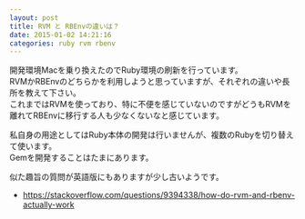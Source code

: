 ```yaml
---
layout: post
title: RVM と RBEnvの違いは？
date: 2015-01-02 14:21:16
categories: ruby rvm rbenv
---
```

<!-- {% raw %} -->
<p>開発環境Macを乗り換えたのでRuby環境の刷新を行っています。<br>
RVMかRBEnvのどちらかを利用しようと思っていますが、それぞれの違いや長所を教えて下さい。<br>
これまではRVMを使っており、特に不便を感じていないのですがどうもRVMを離れてRBEnvに移行する人も少なくないなと感じています。</p>

<p>私自身の用途としてはRuby本体の開発は行いませんが、複数のRubyを切り替えて使います。<br>
Gemを開発することはたまにあります。</p>

<p>似た趣旨の質問が英語版にもありますが少し古いようです。</p>

<ul>
<li><a href="https://stackoverflow.com/questions/9394338/how-do-rvm-and-rbenv-actually-work">https://stackoverflow.com/questions/9394338/how-do-rvm-and-rbenv-actually-work</a></li>
</ul>
<!-- {% endraw %} -->
